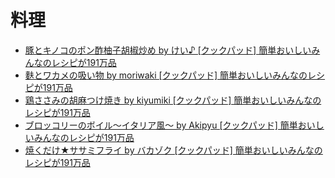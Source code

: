 # 料理

- [豚とキノコのポン酢柚子胡椒炒め by けい♪ [クックパッド] 簡単おいしいみんなのレシピが191万品](http://cookpad.com/recipe/275001)
- [麩とワカメの吸い物 by moriwaki [クックパッド] 簡単おいしいみんなのレシピが191万品](http://cookpad.com/recipe/2640418)
- [鶏ささみの胡麻つけ焼き by kiyumiki [クックパッド] 簡単おいしいみんなのレシピが191万品](http://cookpad.com/recipe/2709696)
- [ブロッコリーのボイル～イタリア風～ by Akipyu [クックパッド] 簡単おいしいみんなのレシピが191万品](http://cookpad.com/recipe/2598274)
- [焼くだけ★ササミフライ by バカゾク [クックパッド] 簡単おいしいみんなのレシピが191万品](http://cookpad.com/recipe/943491)
